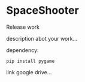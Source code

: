 # SpaceShooter
Release work

description abot your work...


dependency: 
```
pip install pygame
```

link google drive...
